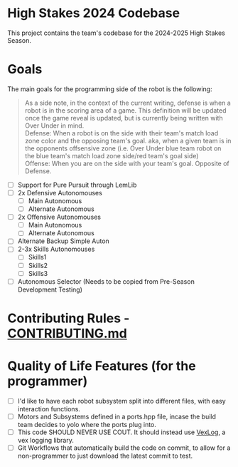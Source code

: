 # High Stakes 2024 Codebase 

This project contains the team's codebase for the 2024-2025 High Stakes Season. 

# Goals

The main goals for the programming side of the robot is the following:

> As a side note, in the context of the current writing, defense is when a robot is in the scoring area of a game. This definition will be updated once the game reveal is updated, but is currently being written with Over Under in mind.  
> Defense: When a robot is on the side with their team's match load zone color and the opposing team's goal. aka, when a given team is in the opponents offsensive zone (i.e. Over Under blue team robot on the blue team's match load zone side/red team's goal side)  
> Offense: When you are on the side with your team's goal. Opposite of Defense.

- [ ] Support for Pure Pursuit through LemLib
- [ ] 2x Defensive Autonomouses
  - [ ] Main Autonomous
  - [ ] Alternate Autonomous
- [ ] 2x Offensive Autonomouses
  - [ ] Main Autonomous
  - [ ] Alternate Autonomous
- [ ] Alternate Backup Simple Auton
- [ ] 2-3x Skills Autonomouses
  - [ ] Skills1
  - [ ] Skills2
  - [ ] Skills3
- [ ] Autonomous Selector (Needs to be copied from Pre-Season Development Testing)

# Contributing Rules - [CONTRIBUTING.md](./contributing.md)

# Quality of Life Features (for the programmer)
- [ ] I'd like to have each robot subsystem split into different files, with easy interaction functions.
- [ ] Motors and Subsystems defined in a ports.hpp file, incase the build team decides to yolo where the ports plug into. 
- [ ] This code SHOULD NEVER USE COUT. It should instead use [VexLog](https://github.com/ABUCKY0/vexlog), a vex logging library. 
- [ ] Git Workflows that automatically build the code on commit, to allow for a non-programmer to just download the latest commit to test.